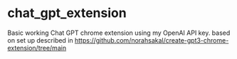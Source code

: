 # chat_gpt_extension
Basic working Chat GPT chrome extension using my OpenAI API key. based on set up described in https://github.com/norahsakal/create-gpt3-chrome-extension/tree/main

